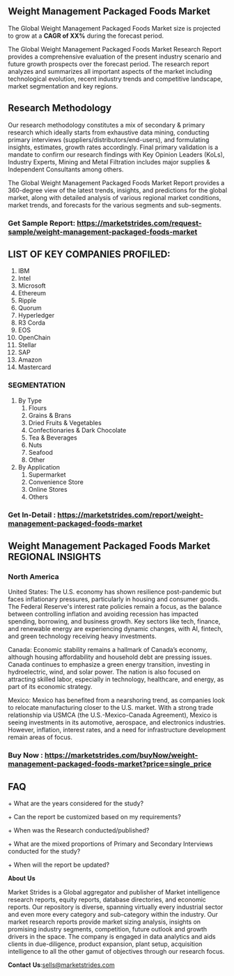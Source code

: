 <h2>Weight Management Packaged Foods Market</h2>
<p>The Global Weight Management Packaged Foods Market size is projected to grow at a <strong>CAGR of XX%</strong> during the forecast period.</p>
<p>The Global Weight Management Packaged Foods Market Research Report provides a comprehensive evaluation of the present industry scenario and future growth prospects over the forecast period. The research report analyzes and summarizes all important aspects of the market including technological evolution, recent industry trends and competitive landscape, market segmentation and key regions.<img alt="" /></p>
<h2>Research Methodology</h2>
<p>Our research methodology constitutes a mix of secondary &amp; primary research which ideally starts from exhaustive data mining, conducting primary interviews (suppliers/distributors/end-users), and formulating insights, estimates, growth rates accordingly. Final primary validation is a mandate to confirm our research findings with Key Opinion Leaders (KoLs), Industry Experts, Mining and Metal Filtration includes major supplies &amp; Independent Consultants among others.</p>
<p>The Global Weight Management Packaged Foods Market Report provides a 360-degree view of the latest trends, insights, and predictions for the global market, along with detailed analysis of various regional market conditions, market trends, and forecasts for the various segments and sub-segments.</p>
<h3><strong>Get Sample Report: <a href="https://marketstrides.com/request-sample/weight-management-packaged-foods-market">https://marketstrides.com/request-sample/weight-management-packaged-foods-market</a></strong></h3>
<h2>LIST OF KEY COMPANIES PROFILED:</h2>
<ol>
<li>IBM</li>
<li>Intel</li>
<li>Microsoft</li>
<li>Ethereum</li>
<li>Ripple</li>
<li>Quorum</li>
<li>Hyperledger</li>
<li>R3 Corda</li>
<li>EOS</li>
<li>OpenChain</li>
<li>Stellar</li>
<li>SAP</li>
<li>Amazon</li>
<li>Mastercard</li>
</ol>
<h3>SEGMENTATION</h3>
<ol>
<li>By Type
<ol>
<li>Flours</li>
<li>Grains &amp; Brans</li>
<li>Dried Fruits &amp; Vegetables</li>
<li>Confectionaries &amp; Dark Chocolate</li>
<li>Tea &amp; Beverages</li>
<li>Nuts</li>
<li>Seafood</li>
<li>Other</li>
</ol>
</li>
<li>By Application
<ol>
<li>Supermarket</li>
<li>Convenience Store</li>
<li>Online Stores</li>
<li>Others</li>
</ol>
</li>
</ol>
<h3><strong>Get In-Detail : <a href="https://marketstrides.com/report/weight-management-packaged-foods-market">https://marketstrides.com/report/weight-management-packaged-foods-market</a></strong></h3>
<h2>Weight Management Packaged Foods Market REGIONAL INSIGHTS</h2>
<h3>North America</h3>
<p>United States: The U.S. economy has shown resilience post-pandemic but faces inflationary pressures, particularly in housing and consumer goods. The Federal Reserve's interest rate policies remain a focus, as the balance between controlling inflation and avoiding recession has impacted spending, borrowing, and business growth. Key sectors like tech, finance, and renewable energy are experiencing dynamic changes, with AI, fintech, and green technology receiving heavy investments.</p>
<p>Canada: Economic stability remains a hallmark of Canada&rsquo;s economy, although housing affordability and household debt are pressing issues. Canada continues to emphasize a green energy transition, investing in hydroelectric, wind, and solar power. The nation is also focused on attracting skilled labor, especially in technology, healthcare, and energy, as part of its economic strategy.</p>
<p>Mexico: Mexico has benefited from a nearshoring trend, as companies look to relocate manufacturing closer to the U.S. market. With a strong trade relationship via USMCA (the U.S.-Mexico-Canada Agreement), Mexico is seeing investments in its automotive, aerospace, and electronics industries. However, inflation, interest rates, and a need for infrastructure development remain areas of focus.</p>
<h3><strong>Buy Now : <a href="https://marketstrides.com/buyNow/weight-management-packaged-foods-market?price=single_price">https://marketstrides.com/buyNow/weight-management-packaged-foods-market?price=single_price</a></strong></h3>
<h2>FAQ</h2>
<p>+ What are the years considered for the study?</p>
<p>+ Can the report be customized based on my requirements?</p>
<p>+ When was the Research conducted/published?</p>
<p>+ What are the mixed proportions of Primary and Secondary Interviews conducted for the study?</p>
<p>+ When will the report be updated?</p>
<p>𝐀𝐛𝐨𝐮𝐭 𝐔𝐬</p>
<p>Market Strides is a Global aggregator and publisher of Market intelligence research reports, equity reports, database directories, and economic reports. Our repository is diverse, spanning virtually every industrial sector and even more every category and sub-category within the industry. Our market research reports provide market sizing analysis, insights on promising industry segments, competition, future outlook and growth drivers in the space. The company is engaged in data analytics and aids clients in due-diligence, product expansion, plant setup, acquisition intelligence to all the other gamut of objectives through our research focus.</p>
<p>𝐂𝐨𝐧𝐭𝐚𝐜𝐭 𝐔𝐬:<a href="mailto:sells@marketstrides.com">sells@marketstrides.com</a></p>
